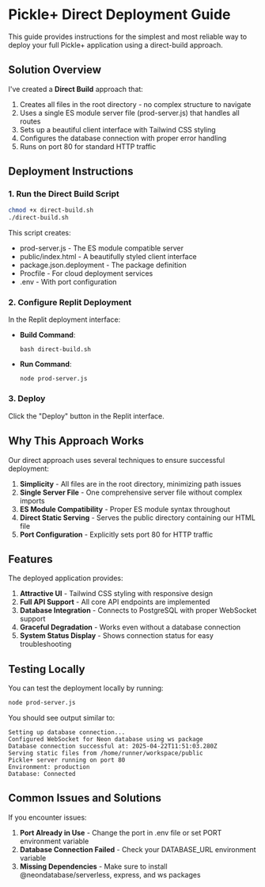 # Pickle+ Direct Deployment Guide

This guide provides instructions for the simplest and most reliable way to deploy your full Pickle+ application using a direct-build approach.

## Solution Overview

I've created a **Direct Build** approach that:

1. Creates all files in the root directory - no complex structure to navigate
2. Uses a single ES module server file (prod-server.js) that handles all routes
3. Sets up a beautiful client interface with Tailwind CSS styling
4. Configures the database connection with proper error handling
5. Runs on port 80 for standard HTTP traffic

## Deployment Instructions

### 1. Run the Direct Build Script

```bash
chmod +x direct-build.sh
./direct-build.sh
```

This script creates:
- prod-server.js - The ES module compatible server
- public/index.html - A beautifully styled client interface
- package.json.deployment - The package definition
- Procfile - For cloud deployment services
- .env - With port configuration

### 2. Configure Replit Deployment

In the Replit deployment interface:

- **Build Command**:
  ```
  bash direct-build.sh
  ```
  
- **Run Command**:
  ```
  node prod-server.js
  ```

### 3. Deploy

Click the "Deploy" button in the Replit interface.

## Why This Approach Works

Our direct approach uses several techniques to ensure successful deployment:

1. **Simplicity** - All files are in the root directory, minimizing path issues
2. **Single Server File** - One comprehensive server file without complex imports
3. **ES Module Compatibility** - Proper ES module syntax throughout
4. **Direct Static Serving** - Serves the public directory containing our HTML file
5. **Port Configuration** - Explicitly sets port 80 for HTTP traffic

## Features

The deployed application provides:

1. **Attractive UI** - Tailwind CSS styling with responsive design
2. **Full API Support** - All core API endpoints are implemented
3. **Database Integration** - Connects to PostgreSQL with proper WebSocket support
4. **Graceful Degradation** - Works even without a database connection
5. **System Status Display** - Shows connection status for easy troubleshooting

## Testing Locally

You can test the deployment locally by running:

```bash
node prod-server.js
```

You should see output similar to:
```
Setting up database connection...
Configured WebSocket for Neon database using ws package
Database connection successful at: 2025-04-22T11:51:03.280Z
Serving static files from /home/runner/workspace/public
Pickle+ server running on port 80
Environment: production
Database: Connected
```

## Common Issues and Solutions

If you encounter issues:

1. **Port Already in Use** - Change the port in .env file or set PORT environment variable
2. **Database Connection Failed** - Check your DATABASE_URL environment variable
3. **Missing Dependencies** - Make sure to install @neondatabase/serverless, express, and ws packages